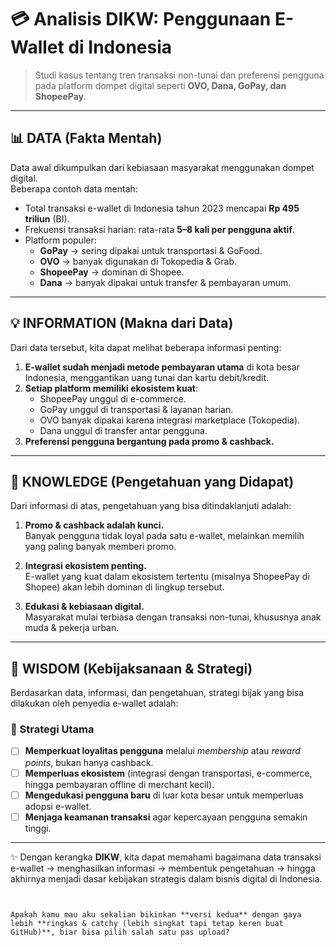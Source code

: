 # 💳 Analisis DIKW: Penggunaan E-Wallet di Indonesia  
> Studi kasus tentang tren transaksi non-tunai dan preferensi pengguna pada platform dompet digital seperti **OVO, Dana, GoPay, dan ShopeePay**.

---

## 📊 DATA (Fakta Mentah)
Data awal dikumpulkan dari kebiasaan masyarakat menggunakan dompet digital.  
Beberapa contoh data mentah:  
- Total transaksi e-wallet di Indonesia tahun 2023 mencapai **Rp 495 triliun** (BI).  
- Frekuensi transaksi harian: rata-rata **5–8 kali per pengguna aktif**.  
- Platform populer:  
  - **GoPay** → sering dipakai untuk transportasi & GoFood.  
  - **OVO** → banyak digunakan di Tokopedia & Grab.  
  - **ShopeePay** → dominan di Shopee.  
  - **Dana** → banyak dipakai untuk transfer & pembayaran umum.  

---

## 💡 INFORMATION (Makna dari Data)
Dari data tersebut, kita dapat melihat beberapa informasi penting:  
1. **E-wallet sudah menjadi metode pembayaran utama** di kota besar Indonesia, menggantikan uang tunai dan kartu debit/kredit.  
2. **Setiap platform memiliki ekosistem kuat**:  
   - ShopeePay unggul di e-commerce.  
   - GoPay unggul di transportasi & layanan harian.  
   - OVO banyak dipakai karena integrasi marketplace (Tokopedia).  
   - Dana unggul di transfer antar pengguna.  
3. **Preferensi pengguna bergantung pada promo & cashback.**  

---

## 🧠 KNOWLEDGE (Pengetahuan yang Didapat)
Dari informasi di atas, pengetahuan yang bisa ditindaklanjuti adalah:  

1. **Promo & cashback adalah kunci.**  
   Banyak pengguna tidak loyal pada satu e-wallet, melainkan memilih yang paling banyak memberi promo.  

2. **Integrasi ekosistem penting.**  
   E-wallet yang kuat dalam ekosistem tertentu (misalnya ShopeePay di Shopee) akan lebih dominan di lingkup tersebut.  

3. **Edukasi & kebiasaan digital.**  
   Masyarakat mulai terbiasa dengan transaksi non-tunai, khususnya anak muda & pekerja urban.  

---

## 🎯 WISDOM (Kebijaksanaan & Strategi)
Berdasarkan data, informasi, dan pengetahuan, strategi bijak yang bisa dilakukan oleh penyedia e-wallet adalah:  

### 🔑 Strategi Utama
- [ ] **Memperkuat loyalitas pengguna** melalui *membership* atau *reward points*, bukan hanya cashback.  
- [ ] **Memperluas ekosistem** (integrasi dengan transportasi, e-commerce, hingga pembayaran offline di merchant kecil).  
- [ ] **Mengedukasi pengguna baru** di luar kota besar untuk memperluas adopsi e-wallet.  
- [ ] **Menjaga keamanan transaksi** agar kepercayaan pengguna semakin tinggi.  

---

✨ Dengan kerangka **DIKW**, kita dapat memahami bagaimana data transaksi e-wallet → menghasilkan informasi → membentuk pengetahuan → hingga akhirnya menjadi dasar kebijakan strategis dalam bisnis digital di Indonesia.
```


Apakah kamu mau aku sekalian bikinkan **versi kedua** dengan gaya lebih **ringkas & catchy (lebih singkat tapi tetap keren buat GitHub)**, biar bisa pilih salah satu pas upload?

